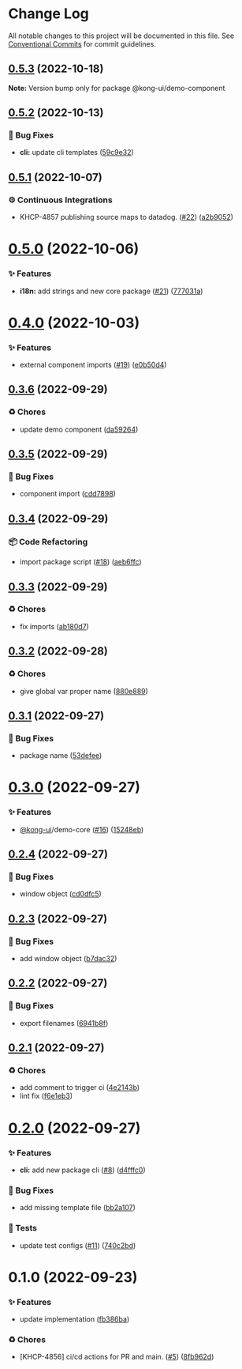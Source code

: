 # Change Log

All notable changes to this project will be documented in this file.
See [Conventional Commits](https://conventionalcommits.org) for commit guidelines.

## [0.5.3](https://github.com/Kong/kong-ui-shared-components/compare/@kong-ui/demo-component@0.5.2...@kong-ui/demo-component@0.5.3) (2022-10-18)

**Note:** Version bump only for package @kong-ui/demo-component





## [0.5.2](https://github.com/Kong/kong-ui-shared-components/compare/@kong-ui/demo-component@0.5.1...@kong-ui/demo-component@0.5.2) (2022-10-13)


### 🐛 Bug Fixes

* **cli:** update cli templates ([59c9e32](https://github.com/Kong/kong-ui-shared-components/commit/59c9e326a6804b14160aace72d0666b292aae811))





## [0.5.1](https://github.com/Kong/kong-ui-shared-components/compare/@kong-ui/demo-component@0.5.0...@kong-ui/demo-component@0.5.1) (2022-10-07)


### ⚙️ Continuous Integrations

* KHCP-4857 publishing source maps to datadog. ([#22](https://github.com/Kong/kong-ui-shared-components/issues/22)) ([a2b9052](https://github.com/Kong/kong-ui-shared-components/commit/a2b9052e5530ec4bfbd40e1f958860c0e0728ee8))





# [0.5.0](https://github.com/Kong/kong-ui-shared-components/compare/@kong-ui/demo-component@0.4.0...@kong-ui/demo-component@0.5.0) (2022-10-06)


### ✨ Features

* **i18n:** add strings and new core package ([#21](https://github.com/Kong/kong-ui-shared-components/issues/21)) ([777031a](https://github.com/Kong/kong-ui-shared-components/commit/777031ac73c82a0a023a55af9005f60c030f2f38))





# [0.4.0](https://github.com/Kong/kong-ui-shared-components/compare/@kong-ui/demo-component@0.3.6...@kong-ui/demo-component@0.4.0) (2022-10-03)


### ✨ Features

* external component imports ([#19](https://github.com/Kong/kong-ui-shared-components/issues/19)) ([e0b50d4](https://github.com/Kong/kong-ui-shared-components/commit/e0b50d42b383870f6274ef2f92eb0520902ba840))





## [0.3.6](https://github.com/Kong/kong-ui-shared-components/compare/@kong-ui/demo-component@0.3.5...@kong-ui/demo-component@0.3.6) (2022-09-29)


### ♻️ Chores

* update demo component ([da59264](https://github.com/Kong/kong-ui-shared-components/commit/da592646fadf405962596eea72c95b9ce2f310a4))





## [0.3.5](https://github.com/Kong/kong-ui-shared-components/compare/@kong-ui/demo-component@0.3.4...@kong-ui/demo-component@0.3.5) (2022-09-29)


### 🐛 Bug Fixes

* component import ([cdd7898](https://github.com/Kong/kong-ui-shared-components/commit/cdd78985012e7431805cbd0f628b3d74416d48b4))





## [0.3.4](https://github.com/Kong/kong-ui-shared-components/compare/@kong-ui/demo-component@0.3.3...@kong-ui/demo-component@0.3.4) (2022-09-29)


### 📦 Code Refactoring

* import package script ([#18](https://github.com/Kong/kong-ui-shared-components/issues/18)) ([aeb6ffc](https://github.com/Kong/kong-ui-shared-components/commit/aeb6ffc081a3b606c7c4f0fcab3b463ffa463a3f))





## [0.3.3](https://github.com/Kong/kong-ui-shared-components/compare/@kong-ui/demo-component@0.3.2...@kong-ui/demo-component@0.3.3) (2022-09-29)


### ♻️ Chores

* fix imports ([ab180d7](https://github.com/Kong/kong-ui-shared-components/commit/ab180d7f0fa4ffdeea003868c9bebc9a04f35dae))





## [0.3.2](https://github.com/Kong/kong-ui-shared-components/compare/@kong-ui/demo-component@0.3.1...@kong-ui/demo-component@0.3.2) (2022-09-28)


### ♻️ Chores

* give global var proper name ([880e889](https://github.com/Kong/kong-ui-shared-components/commit/880e889cb3225c076508f009e54e4f67ece0c4a5))





## [0.3.1](https://github.com/Kong/kong-ui-shared-components/compare/@kong-ui/demo-component@0.3.0...@kong-ui/demo-component@0.3.1) (2022-09-27)


### 🐛 Bug Fixes

* package name ([53defee](https://github.com/Kong/kong-ui-shared-components/commit/53defee7b267f09860a402a9aa16e5f44e32bb76))





# [0.3.0](https://github.com/Kong/kong-ui-shared-components/compare/@kong-ui/demo-component@0.2.4...@kong-ui/demo-component@0.3.0) (2022-09-27)


### ✨ Features

* [@kong-ui](https://github.com/kong-ui)/demo-core ([#16](https://github.com/Kong/kong-ui-shared-components/issues/16)) ([15248eb](https://github.com/Kong/kong-ui-shared-components/commit/15248eb1cd52b9a24818dd73dbbfe24f43ae3ff5))





## [0.2.4](https://github.com/Kong/kong-ui-shared-components/compare/@kong-ui/demo-component@0.2.3...@kong-ui/demo-component@0.2.4) (2022-09-27)


### 🐛 Bug Fixes

* window object ([cd0dfc5](https://github.com/Kong/kong-ui-shared-components/commit/cd0dfc5d0b4bd05af9c95f3d202fba47439cf53f))





## [0.2.3](https://github.com/Kong/kong-ui-shared-components/compare/@kong-ui/demo-component@0.2.2...@kong-ui/demo-component@0.2.3) (2022-09-27)


### 🐛 Bug Fixes

* add window object ([b7dac32](https://github.com/Kong/kong-ui-shared-components/commit/b7dac32c1538888c942a0f37d951368accd4adc2))





## [0.2.2](https://github.com/Kong/kong-ui-shared-components/compare/@kong-ui/demo-component@0.2.1...@kong-ui/demo-component@0.2.2) (2022-09-27)


### 🐛 Bug Fixes

* export filenames ([6941b8f](https://github.com/Kong/kong-ui-shared-components/commit/6941b8fd927432d879cbea565c46d3e61ee72d95))





## [0.2.1](https://github.com/Kong/kong-ui-shared-components/compare/@kong-ui/demo-component@0.2.0...@kong-ui/demo-component@0.2.1) (2022-09-27)


### ♻️ Chores

* add comment to trigger ci ([4e2143b](https://github.com/Kong/kong-ui-shared-components/commit/4e2143ba80bbcaf5872d6756aa2732c22a4e6a49))
* lint fix ([f6e1eb3](https://github.com/Kong/kong-ui-shared-components/commit/f6e1eb3fd6acf1d76095c4399e8f645a00c2ec3e))





# [0.2.0](https://github.com/Kong/kong-ui-shared-components/compare/@kong-ui/demo-component@0.1.0...@kong-ui/demo-component@0.2.0) (2022-09-27)


### ✨ Features

* **cli:** add new package cli ([#8](https://github.com/Kong/kong-ui-shared-components/issues/8)) ([d4fffc0](https://github.com/Kong/kong-ui-shared-components/commit/d4fffc0b9e022655105fa1c3dd229e1b238efeaf))


### 🐛 Bug Fixes

* add missing template file ([bb2a107](https://github.com/Kong/kong-ui-shared-components/commit/bb2a1076ec89dd19d9d0e679a9aa702f6022a9bf))


### 🚨 Tests

* update test configs ([#11](https://github.com/Kong/kong-ui-shared-components/issues/11)) ([740c2bd](https://github.com/Kong/kong-ui-shared-components/commit/740c2bd8257412b9cdea7041cb5bc935803e27bd))





# 0.1.0 (2022-09-23)


### ✨ Features

* update implementation ([fb386ba](https://github.com/Kong/kong-ui-shared-components/commit/fb386baae1aa1885a6c74747cc86207cbb0ff9ce))


### ♻️ Chores

* [KHCP-4856] ci/cd actions for PR and main. ([#5](https://github.com/Kong/kong-ui-shared-components/issues/5)) ([8fb962d](https://github.com/Kong/kong-ui-shared-components/commit/8fb962d82c1e1efec7a10fe44fd4eb5569c1afdd))
